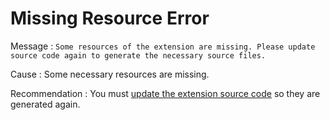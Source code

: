 # Missing Resource Error

Message
:   `Some resources of the extension are missing. Please update source code again to generate the necessary source files.`

Cause
:   Some necessary resources are missing.

Recommendation
:   You must [update the extension source code](<../../../extensibility-and-integration/integration-studio/extension-life-cycle/extension-update-source-code.md>) so they are generated again.
